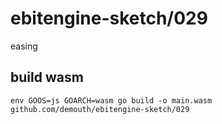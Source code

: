 # ebitengine-sketch/029

easing

## build wasm

```
env GOOS=js GOARCH=wasm go build -o main.wasm github.com/demouth/ebitengine-sketch/029
```
